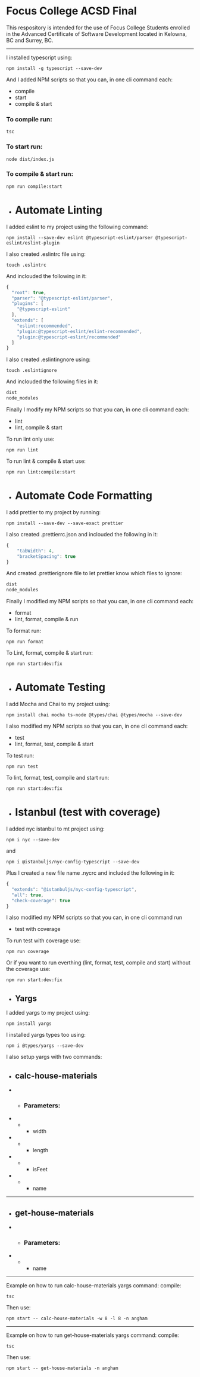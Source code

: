 # Focus College ACSD Final

This respository is intended for the use of Focus College Students enrolled in the Advanced Certificate of Software Development located in Kelowna, BC and Surrey, BC.

---

I installed typescript using:
```
npm install -g typescript --save-dev
```
And I added NPM scripts so that you can, in one cli command each:
- compile
- start
- compile & start

### To compile run:
```
tsc
```
### To start run:
```
node dist/index.js
```

### To compile & start run:
```
npm run compile:start
```

* # Automate Linting

I added eslint to my project using the following command:
```
npm install --save-dev eslint @typescript-eslint/parser @typescript-eslint/eslint-plugin
```
 I also created .eslintrc file using:
```
touch .eslintrc
```
And inclouded the following in it:

``` Javascript
{
  "root": true,
  "parser": "@typescript-eslint/parser",
  "plugins": [
    "@typescript-eslint"
  ],
  "extends": [
    "eslint:recommended",
    "plugin:@typescript-eslint/eslint-recommended",
    "plugin:@typescript-eslint/recommended"
  ]
}
```
I also created .eslintingnore using:
``` 
touch .eslintignore
```
And inclouded the following files in it:
```javascript
dist
node_modules
```
Finally I modify my NPM scripts so that you can, in one cli command each:
- lint
- lint, compile & start

To run lint only use:
```
npm run lint
```
To run lint & compile & start use:
```
npm run lint:compile:start
```

* #  Automate Code Formatting 

I add prettier to my project by running:
```
npm install --save-dev --save-exact prettier
```

I also created .prettierrc.json and inclouded the following in it:
```javascript
{
    "tabWidth": 4,
    "bracketSpacing": true
}
```
And created .prettierignore file to let prettier know which files to ignore:
```javascript
dist
node_modules
```
Finally I modified my NPM scripts so that you can, in one cli command each:
- format
- lint, format, compile & run

To format run:
``` 
npm run format
```
To Lint, format, compile & start run:
```
npm run start:dev:fix
```
* # Automate Testing

I add Mocha and Chai to my project using:
```
npm install chai mocha ts-node @types/chai @types/mocha --save-dev
```
 I also modified my NPM scripts so that you can, in one cli command each:

- test
- lint, format, test, compile & start

To test run:
```
npm run test
```
To lint, format, test, compile and start run:
```
npm run start:dev:fix
```
* # Istanbul (test with coverage)

I added nyc istanbul to mt project using:
``` 
npm i nyc --save-dev
```
and 
```
npm i @istanbuljs/nyc-config-typescript --save-dev
```

Plus I created a new file name .nycrc and included the following in it:
```javascript
{
  "extends": "@istanbuljs/nyc-config-typescript",
  "all": true,
  "check-coverage": true
}
```

I also modified my NPM scripts so that you can, in one cli command run

- test with coverage

To run test with coverage use:
```
npm run coverage
```
Or if you want to run everthing (lint, format, test, compile and start) without the coverage use:
```
npm run start:dev:fix
```

* ## Yargs

I added yargs to my project using:
```
npm install yargs
```
I installed yargs types too using:
```
npm i @types/yargs --save-dev
```

I also setup yargs with two commands:
* ## calc-house-materials
- - ### Parameters:
- - - width
- - - length
- - - isFeet
- - - name
---
* ## get-house-materials
- - ### Parameters:
- - - name
---

Example on how to run calc-house-materials yargs command:
compile:
``` 
tsc
```
Then use:
```
npm start -- calc-house-materials -w 8 -l 8 -n angham
```
---

 Example on how to run get-house-materials yargs command:
compile:
``` 
tsc
```
Then use:
```
npm start -- get-house-materials -n angham
```
